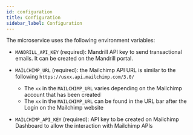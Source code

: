 ```yaml
---
id: configuration
title: Configuration
sidebar_label: Configuration
---
```


<!--
WARNING: this file was automatically generated by Mia-Platform Doc Aggregator.
DO NOT MODIFY IT BY HAND.
Instead, modify the source file and run the aggregator to regenerate this file.
-->

The microservice uses the following environment variables:

- `MANDRILL_API_KEY` (required): Mandrill API key to send transactional emails. It can be created on the Mandrill portal.

- `MAILCHIMP_URL` (required): the Mailchimp API URL is similar to the following `https://usxx.api.mailchimp.com/3.0/`

  - The `xx` in the `MAILCHIMP_URL` varies depending on the Mailchimp account that has been created
  - The `xx` in the `MAILCHIMP_URL` can be found in the URL bar after the Login on the Mailchimp website

- `MAILCHIMP_API_KEY` (required): API key to be created on Mailchimp Dashboard to allow the interaction with Mailchimp APIs
